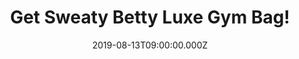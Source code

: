---
campaign-uuid: "c-0442d409-b49d-44d1-8c3e-462952f76148"
type: "Preview"
category: "Gifts"
date: "2019-08-13T09:00:00.000Z"
end-date: "2019-10-13T23:59:00.000Z"
disable-form: false
is_promoted: true
has_entry_page: true
title: "Get Sweaty Betty Luxe Gym Bag!"
competition-description: "<p>Going to the gym has never been so stylish!\_Let us introduce\
  \ you to the ultimate Sweaty Betty gym bag.\_The ideal gym bag to take you from\
  \ workouts to work. Quilted woven fabric, lightweight, multiple pockets... this\
  \ beautiful bag will become your best friend for the studio and weekends away!</p>\n\
  <p>Click below to get it now!</p>\n"
hero-header: "Get Sweaty Betty Lux Gym Bag!"
terms-confirmation: "N/A"
banner-img: "https://assets.expresslyapp.com/asset-328102dc-d91e-44a2-8523-1cdacb2ad4fb.jpg"
logo-left-href: "nme aaa"
logo-left-image: "https://assets.expresslyapp.com/asset-cd8c61c2-1601-4b54-a8c9-6c2de711f9b2.jpg"
logo-left-title: "Flashunique"
bg-image-hero: "https://assets.expresslyapp.com/asset-df921e33-86be-4ea8-bbdc-60b4a55fca7e.jpg"
bg-image-first: "https://assets.expresslyapp.com/asset-a3573d16-69e4-4dd6-a454-f43a131dbe57.jpg"
bg-image-second: "https://assets.expresslyapp.com/asset-7e1fa758-f4b3-4e3c-802d-1b6b58f6d216.jpg"
bg-image-third: "https://assets.expresslyapp.com/asset-5ae6a607-a585-4abe-b99f-3c83df1f57dd.jpg"
section1-content: "<p>Going to the gym has never been so stylish!\_Let us introduce\
  \ you to the ultimate Sweaty Betty gym bag.\_The ideal gym bag to take you from\
  \ workouts to work. Quilted woven fabric, lightweight, multiple pockets... this\
  \ beautiful bag will become your best friend for the studio and weekends away!</p>\n"
section2-content: "<p>The perfect gym bag in every way. This smart and glam bag has\
  \ everything you are looking for: \n<ol>\n<li>Quilted woven fabric</li>\n<li>Internal\
  \ and external pockets</li>\n<li>Waterproof, lighweight</li>\n</ol>\n<p>The best\
  \ companion for the studio and weekends away! Click below to buy it now and enjoy\
  \ our exclusive discount!</p>\n"
entry-title: "Get Sweaty Betty Lux Gym Bag!"
entry-content: "<p>Enter below to buy Sweaty Betty Lux Gym Bag before 23:59 on the\
  \ 13th of September 2019.</p>\n"
has-winner: false
prize-description: "Sweaty Betty Lux Gym Bag!"
country-restrictions:
- "GB"
---